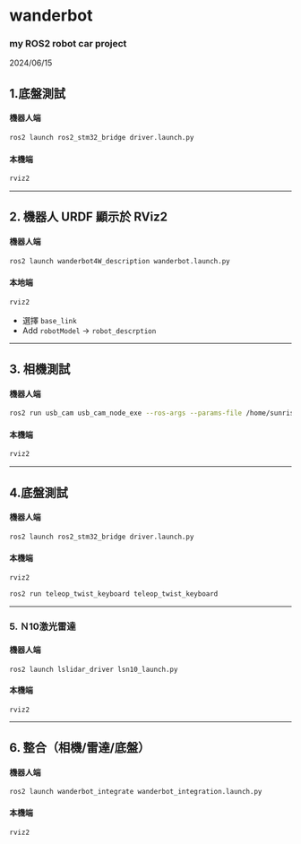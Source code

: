 # wanderbot

### **my ROS2 robot car project**

2024/06/15

## 1.底盤測試

#### 機器人端

````bash
ros2 launch ros2_stm32_bridge driver.launch.py
````

#### 本機端

```bash
rviz2
```

---

## 2. 機器人 URDF 顯示於 RViz2

#### 機器人端

```bash
ros2 launch wanderbot4W_description wanderbot.launch.py
```

#### 本地端

```bash
rviz2
```

- 選擇 `base_link`
- Add `robotModel` -> `robot_descrption`

---

## 3. 相機測試

#### 機器人端

```bash
ros2 run usb_cam usb_cam_node_exe --ros-args --params-file /home/sunrise/wanderbot/src/wanderbot_integrate/camera_config/usb_cam.yaml
```

#### 本機端

```bash
rviz2
```

---

## 4.底盤測試

#### 機器人端

```bash
ros2 launch ros2_stm32_bridge driver.launch.py
```

#### 本機端

```bash
rviz2
```

```bash
ros2 run teleop_twist_keyboard teleop_twist_keyboard
```

---

### 5. Ｎ10激光雷達

#### **機器人端**

```
ros2 launch lslidar_driver lsn10_launch.py
```

#### 本機端

````
rviz2
````

---

## 6. 整合（相機/雷達/底盤）

#### 機器人端

```
ros2 launch wanderbot_integrate wanderbot_integration.launch.py
```

#### 本機端

```
rviz2
```
